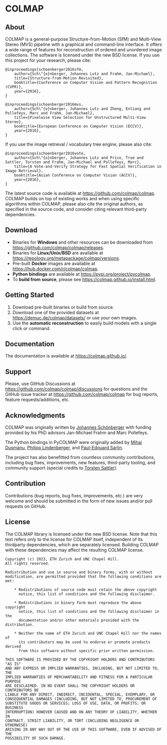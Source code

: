 COLMAP
======

About
-----

COLMAP is a general-purpose Structure-from-Motion (SfM) and Multi-View Stereo
(MVS) pipeline with a graphical and command-line interface. It offers a wide
range of features for reconstruction of ordered and unordered image collections.
The software is licensed under the new BSD license. If you use this project for
your research, please cite:

    @inproceedings{schoenberger2016sfm,
        author={Sch\"{o}nberger, Johannes Lutz and Frahm, Jan-Michael},
        title={Structure-from-Motion Revisited},
        booktitle={Conference on Computer Vision and Pattern Recognition (CVPR)},
        year={2016},
    }

    @inproceedings{schoenberger2016mvs,
        author={Sch\"{o}nberger, Johannes Lutz and Zheng, Enliang and Pollefeys, Marc and Frahm, Jan-Michael},
        title={Pixelwise View Selection for Unstructured Multi-View Stereo},
        booktitle={European Conference on Computer Vision (ECCV)},
        year={2016},
    }

If you use the image retrieval / vocabulary tree engine, please also cite:

    @inproceedings{schoenberger2016vote,
        author={Sch\"{o}nberger, Johannes Lutz and Price, True and Sattler, Torsten and Frahm, Jan-Michael and Pollefeys, Marc},
        title={A Vote-and-Verify Strategy for Fast Spatial Verification in Image Retrieval},
        booktitle={Asian Conference on Computer Vision (ACCV)},
        year={2016},
    }

The latest source code is available at https://github.com/colmap/colmap. COLMAP
builds on top of existing works and when using specific algorithms within
COLMAP, please also cite the original authors, as specified in the source code,
and consider citing relevant third-party dependencies.


Download
--------

* Binaries for **Windows** and other resources can be downloaded
  from https://github.com/colmap/colmap/releases.
* Binaries for **Linux/Unix/BSD** are available at
  https://repology.org/metapackage/colmap/versions.
* Pre-built **Docker** images are available at
  https://hub.docker.com/r/colmap/colmap.
* **Python bindings** are available at https://pypi.org/project/pycolmap.
* To **build from source**, please see https://colmap.github.io/install.html.


Getting Started
---------------

1. Download pre-built binaries or build from source.
2. Download one of the provided datasets at https://demuc.de/colmap/datasets/
   or use your own images.
3. Use the **automatic reconstruction** to easily build models
   with a single click or command.


Documentation
-------------

The documentation is available at https://colmap.github.io/.


Support
-------

Please, use GitHub Discussions at https://github.com/colmap/colmap/discussions
for questions and the GitHub issue tracker at https://github.com/colmap/colmap
for bug reports, feature requests/additions, etc.


Acknowledgments
---------------

COLMAP was originally written by [Johannes Schönberger](https://demuc.de/) with
funding provided by his PhD advisors Jan-Michael Frahm and Marc Pollefeys.

The Python bindings in PyCOLMAP were originally added by
[Mihai Dusmanu](https://github.com/mihaidusmanu),
[Philipp Lindenberger](https://github.com/Phil26AT), and
[Paul-Edouard Sarlin](https://github.com/Skydes).

The project has also benefitted from countless community contributions, including
bug fixes, improvements, new features, third-party tooling, and community
support (special credits to [Torsten Sattler](https://tsattler.github.io)).


Contribution
------------

Contributions (bug reports, bug fixes, improvements, etc.) are very welcome and
should be submitted in the form of new issues and/or pull requests on GitHub.


License
-------

The COLMAP library is licensed under the new BSD license. Note that this text
refers only to the license for COLMAP itself, independent of its thirdparty
dependencies, which are separately licensed. Building COLMAP with these
dependencies may affect the resulting COLMAP license.

    Copyright (c) 2023, ETH Zurich and UNC Chapel Hill.
    All rights reserved.

    Redistribution and use in source and binary forms, with or without
    modification, are permitted provided that the following conditions are met:

        * Redistributions of source code must retain the above copyright
          notice, this list of conditions and the following disclaimer.

        * Redistributions in binary form must reproduce the above copyright
          notice, this list of conditions and the following disclaimer in the
          documentation and/or other materials provided with the distribution.

        * Neither the name of ETH Zurich and UNC Chapel Hill nor the names of
          its contributors may be used to endorse or promote products derived
          from this software without specific prior written permission.

    THIS SOFTWARE IS PROVIDED BY THE COPYRIGHT HOLDERS AND CONTRIBUTORS "AS IS"
    AND ANY EXPRESS OR IMPLIED WARRANTIES, INCLUDING, BUT NOT LIMITED TO, THE
    IMPLIED WARRANTIES OF MERCHANTABILITY AND FITNESS FOR A PARTICULAR PURPOSE
    ARE DISCLAIMED. IN NO EVENT SHALL THE COPYRIGHT HOLDERS OR CONTRIBUTORS BE
    LIABLE FOR ANY DIRECT, INDIRECT, INCIDENTAL, SPECIAL, EXEMPLARY, OR
    CONSEQUENTIAL DAMAGES (INCLUDING, BUT NOT LIMITED TO, PROCUREMENT OF
    SUBSTITUTE GOODS OR SERVICES; LOSS OF USE, DATA, OR PROFITS; OR BUSINESS
    INTERRUPTION) HOWEVER CAUSED AND ON ANY THEORY OF LIABILITY, WHETHER IN
    CONTRACT, STRICT LIABILITY, OR TORT (INCLUDING NEGLIGENCE OR OTHERWISE)
    ARISING IN ANY WAY OUT OF THE USE OF THIS SOFTWARE, EVEN IF ADVISED OF THE
    POSSIBILITY OF SUCH DAMAGE.

